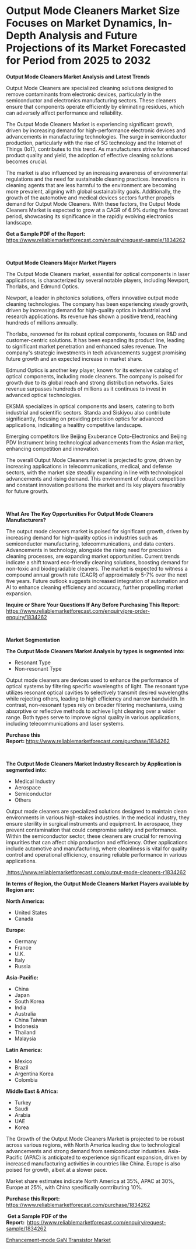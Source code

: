 <p><h1>Output Mode Cleaners Market Size Focuses on Market Dynamics, In-Depth Analysis and Future Projections of its Market Forecasted for Period from 2025 to 2032</h1></p><p><strong>Output Mode Cleaners Market Analysis and Latest Trends</strong></p>
<p><p>Output Mode Cleaners are specialized cleaning solutions designed to remove contaminants from electronic devices, particularly in the semiconductor and electronics manufacturing sectors. These cleaners ensure that components operate efficiently by eliminating residues, which can adversely affect performance and reliability.</p><p>The Output Mode Cleaners Market is experiencing significant growth, driven by increasing demand for high-performance electronic devices and advancements in manufacturing technologies. The surge in semiconductor production, particularly with the rise of 5G technology and the Internet of Things (IoT), contributes to this trend. As manufacturers strive for enhanced product quality and yield, the adoption of effective cleaning solutions becomes crucial.</p><p>The market is also influenced by an increasing awareness of environmental regulations and the need for sustainable cleaning practices. Innovations in cleaning agents that are less harmful to the environment are becoming more prevalent, aligning with global sustainability goals. Additionally, the growth of the automotive and medical devices sectors further propels demand for Output Mode Cleaners. With these factors, the Output Mode Cleaners Market is expected to grow at a CAGR of 6.9% during the forecast period, showcasing its significance in the rapidly evolving electronics landscape.</p></p>
<p><strong>Get a Sample PDF of the Report:&nbsp;</strong> <a href="https://www.reliablemarketforecast.com/enquiry/request-sample/1834262?utm_campaign=1890&utm_medium=2&utm_source=Github&utm_content=ia&utm_term=13022025&utm_id=output-mode-cleaners">https://www.reliablemarketforecast.com/enquiry/request-sample/1834262</a></p>
<p>&nbsp;</p>
<p><strong>Output Mode Cleaners Major Market Players</strong></p>
<p><p>The Output Mode Cleaners market, essential for optical components in laser applications, is characterized by several notable players, including Newport, Thorlabs, and Edmund Optics. </p><p>Newport, a leader in photonics solutions, offers innovative output mode cleaning technologies. The company has been experiencing steady growth, driven by increasing demand for high-quality optics in industrial and research applications. Its revenue has shown a positive trend, reaching hundreds of millions annually.</p><p>Thorlabs, renowned for its robust optical components, focuses on R&D and customer-centric solutions. It has been expanding its product line, leading to significant market penetration and enhanced sales revenue. The company's strategic investments in tech advancements suggest promising future growth and an expected increase in market share.</p><p>Edmund Optics is another key player, known for its extensive catalog of optical components, including mode cleaners. The company is poised for growth due to its global reach and strong distribution networks. Sales revenue surpasses hundreds of millions as it continues to invest in advanced optical technologies.</p><p>EKSMA specializes in optical components and lasers, catering to both industrial and scientific sectors. Standa and Siskiyou also contribute significantly, focusing on providing precision optics for advanced applications, indicating a healthy competitive landscape.</p><p>Emerging competitors like Beijing Exuberance Opto-Electronics and Beijing PDV Instrument bring technological advancements from the Asian market, enhancing competition and innovation.</p><p>The overall Output Mode Cleaners market is projected to grow, driven by increasing applications in telecommunications, medical, and defense sectors, with the market size steadily expanding in line with technological advancements and rising demand. This environment of robust competition and constant innovation positions the market and its key players favorably for future growth.</p></p>
<p>&nbsp;</p>
<p><strong>What Are The Key Opportunities For Output Mode Cleaners Manufacturers?</strong></p>
<p><p>The output mode cleaners market is poised for significant growth, driven by increasing demand for high-quality optics in industries such as semiconductor manufacturing, telecommunications, and data centers. Advancements in technology, alongside the rising need for precision cleaning processes, are expanding market opportunities. Current trends indicate a shift toward eco-friendly cleaning solutions, boosting demand for non-toxic and biodegradable cleaners. The market is expected to witness a compound annual growth rate (CAGR) of approximately 5-7% over the next five years. Future outlook suggests increased integration of automation and AI to enhance cleaning efficiency and accuracy, further propelling market expansion.</p></p>
<p><strong>Inquire or Share Your Questions If Any Before Purchasing This Report:</strong> <a href="https://www.reliablemarketforecast.com/enquiry/pre-order-enquiry/1834262?utm_campaign=1890&utm_medium=2&utm_source=Github&utm_content=ia&utm_term=13022025&utm_id=output-mode-cleaners">https://www.reliablemarketforecast.com/enquiry/pre-order-enquiry/1834262</a></p>
<p>&nbsp;</p>
<p><strong>Market Segmentation</strong></p>
<p><strong>The Output Mode Cleaners Market Analysis by types is segmented into:</strong></p>
<p><ul><li>Resonant Type</li><li>Non-resonant Type</li></ul></p>
<p><p>Output mode cleaners are devices used to enhance the performance of optical systems by filtering specific wavelengths of light. The resonant type utilizes resonant optical cavities to selectively transmit desired wavelengths while rejecting others, leading to high efficiency and narrow bandwidth. In contrast, non-resonant types rely on broader filtering mechanisms, using absorptive or reflective methods to achieve light cleaning over a wider range. Both types serve to improve signal quality in various applications, including telecommunications and laser systems.</p></p>
<p><strong>Purchase this Report:&nbsp;</strong><a href="https://www.reliablemarketforecast.com/purchase/1834262?utm_campaign=1890&utm_medium=2&utm_source=Github&utm_content=ia&utm_term=13022025&utm_id=output-mode-cleaners">https://www.reliablemarketforecast.com/purchase/1834262</a></p>
<p>&nbsp;</p>
<p><strong>The Output Mode Cleaners Market Industry Research by Application is segmented into:</strong></p>
<p><ul><li>Medical Industry</li><li>Aerospace</li><li>Semiconductor</li><li>Others</li></ul></p>
<p><p>Output mode cleaners are specialized solutions designed to maintain clean environments in various high-stakes industries. In the medical industry, they ensure sterility in surgical instruments and equipment. In aerospace, they prevent contamination that could compromise safety and performance. Within the semiconductor sector, these cleaners are crucial for removing impurities that can affect chip production and efficiency. Other applications include automotive and manufacturing, where cleanliness is vital for quality control and operational efficiency, ensuring reliable performance in various applications.</p></p>
<p><a href="https://www.reliablemarketforecast.com/output-mode-cleaners-r1834262?utm_campaign=1890&utm_medium=2&utm_source=Github&utm_content=ia&utm_term=13022025&utm_id=output-mode-cleaners">&nbsp;https://www.reliablemarketforecast.com/output-mode-cleaners-r1834262</a></p>
<p><strong>In terms of Region, the Output Mode Cleaners Market Players available by Region are:</strong></p>
<p>
    <p> <strong> North America: </strong>
        <ul>
            <li>United States</li>
            <li>Canada</li>
        </ul>
        </p> 
    <p> <strong> Europe: </strong>
        <ul>
            <li>Germany</li>
            <li>France</li>
            <li>U.K.</li>
            <li>Italy</li>
            <li>Russia</li>
        </ul>
        </p> 
    <p> <strong> Asia-Pacific: </strong>
        <ul>
            <li>China</li>
            <li>Japan</li>
            <li>South Korea</li>
            <li>India</li>
            <li>Australia</li>
            <li>China Taiwan</li>
            <li>Indonesia</li>
            <li>Thailand</li>
            <li>Malaysia</li>
        </ul>
        </p> 
    <p> <strong> Latin America: </strong>
        <ul>
            <li>Mexico</li>
            <li>Brazil</li>
            <li>Argentina Korea</li>
            <li>Colombia</li>
        </ul>
        </p> 
    <p> <strong> Middle East & Africa: </strong>
        <ul>
            <li>Turkey</li>
            <li>Saudi</li>
            <li>Arabia</li>
            <li>UAE</li>
            <li>Korea</li>
        </ul>
    </p>
    </p>
<p><p>The Growth of the Output Mode Cleaners Market is projected to be robust across various regions, with North America leading due to technological advancements and strong demand from semiconductor industries. Asia-Pacific (APAC) is anticipated to experience significant expansion, driven by increased manufacturing activities in countries like China. Europe is also poised for growth, albeit at a slower pace. </p><p>Market share estimates indicate North America at 35%, APAC at 30%, Europe at 25%, with China specifically contributing 10%.</p></p>
<p><strong>Purchase this Report: </strong><a href="https://www.reliablemarketforecast.com/purchase/1834262?utm_campaign=1890&utm_medium=2&utm_source=Github&utm_content=ia&utm_term=13022025&utm_id=output-mode-cleaners">https://www.reliablemarketforecast.com/purchase/1834262</a></p>
<p>&nbsp;<strong>Get a Sample PDF of the Report:&nbsp;&nbsp;</strong><a href="https://www.reliablemarketforecast.com/enquiry/request-sample/1834262?utm_campaign=1890&utm_medium=2&utm_source=Github&utm_content=ia&utm_term=13022025&utm_id=output-mode-cleaners">https://www.reliablemarketforecast.com/enquiry/request-sample/1834262</a></p>
<p><strong></strong></p>
<p><p><a href="https://github.com/lylyparadise/Market-Research-Report-List-6/blob/main/enhancement-mode-gan-transistor-market.md?utm_campaign=1890&utm_medium=2&utm_source=Github&utm_content=ia&utm_term=13022025&utm_id=output-mode-cleaners">Enhancement-mode GaN Transistor Market</a></p></p>